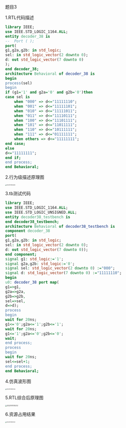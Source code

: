 题目3

1.RTL代码描述

```vhdl
library IEEE;
use IEEE.STD_LOGIC_1164.ALL;
entity decoder_38 is
--  Port ( );
port(
g1,g2a,g2b: in std_logic;
sel: in std_logic_vector(2 downto 0);
d: out std_logic_vector(7 downto 0)
);
end decoder_38;
architecture Behavioral of decoder_38 is
begin
process(sel)
begin
if (g1='1' and g2a='0' and g2b='0')then
case sel is
    when "000" => d<="11111110";
    when "001" => d<="11111101";
    when "010" => d<="11111011";
    when "011" => d<="11110111";
    when "100" => d<="11101111";
    when "101" => d<="11011111";
    when "110" => d<="10111111";
    when "111" => d<="01111111";
    when others => d<="11111111";
end case;
else 
d<="11111111";
end if;
end process;
end Behavioral;
```

2.行为级描述原理图

<img src="C:\Users\22837\Documents\Tencent Files\228371071\Image\SharePic\20221015104625.png" alt="20221015104625" style="zoom:25%;" />

3.tb测试代码

```vhdl
library IEEE;
use IEEE.STD_LOGIC_1164.ALL;
use IEEE.STD_LOGIC_UNSIGNED.ALL;
entity decoder38_testbench is
end decoder38_testbench;
architecture Behavioral of decoder38_testbench is
component decoder_38
port(
g1,g2a,g2b: in std_logic;
sel: in std_logic_vector(2 downto 0);
d: out std_logic_vector(7 downto 0));
end component;
signal g1: std_logic:='1';
signal g2a,g2b: std_logic:='0';
signal sel: std_logic_vector(2 downto 0) :="000";
signal d: std_logic_vector(7 downto 0) :="11111110";
begin
u0: decoder_38 port map(
g1=>g1,
g2a=>g2a,
g2b=>g2b,
sel=>sel,
d=>d);
process
begin
wait for 20ns;
g1<='0';g2a<='1';g2b<='1';
wait for 20ns;
g1<='1';g2a<='0';g2b<='0';
wait;
end process;
process
begin
wait for 20ns;
sel<=sel+1;
end process;
end Behavioral;
```

4.仿真波形图

<img src="C:\Users\22837\Documents\Tencent Files\228371071\Image\SharePic\20221015105054.png" alt="20221015105054" style="zoom:25%;" />

5.RTL综合后原理图

<img src="C:\Users\22837\Documents\Tencent Files\228371071\Image\SharePic\20221015105212.png" alt="20221015105212" style="zoom:33%;" />

6.资源占用结果

<img src="C:\Users\22837\Documents\Tencent Files\228371071\Image\SharePic\20221015105302.png" alt="20221015105302" style="zoom:25%;" />